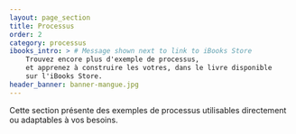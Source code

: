```yaml
---
layout: page_section
title: Processus
order: 2
category: processus
ibooks_intro: > # Message shown next to link to iBooks Store
    Trouvez encore plus d'exemple de processus, 
    et apprenez à construire les votres, dans le livre disponible 
    sur l'iBooks Store.
header_banner: banner-mangue.jpg
---
```


Cette section présente des exemples de processus utilisables directement 
ou adaptables à vos besoins.
